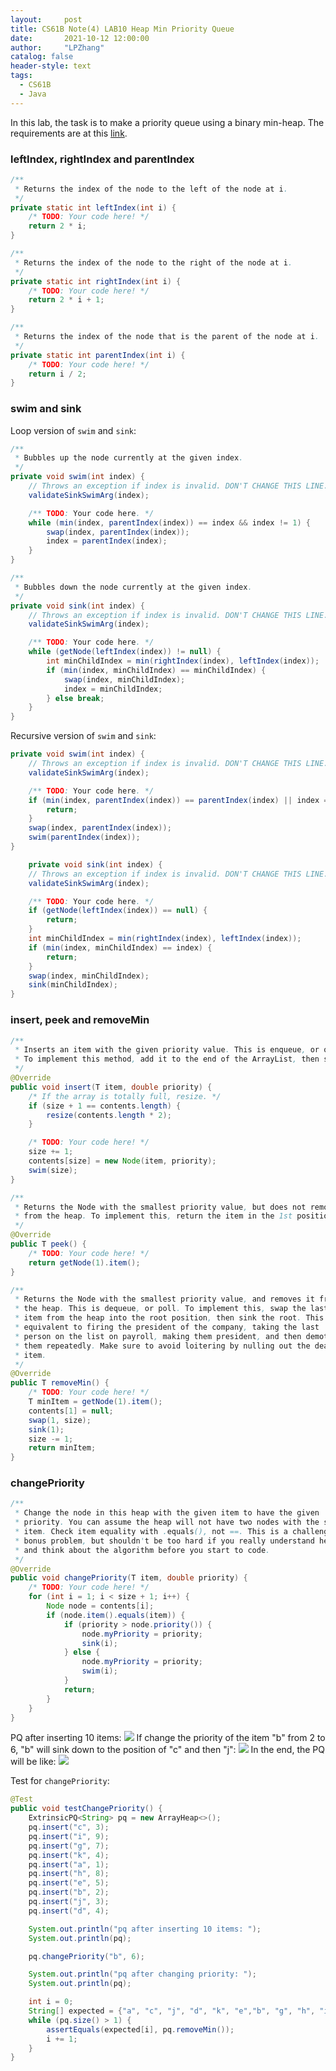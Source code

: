 ```yaml
---
layout:     post
title: CS61B Note(4) LAB10 Heap Min Priority Queue
date:       2021-10-12 12:00:00
author:     "LPZhang"
catalog: false
header-style: text
tags: 
  - CS61B
  - Java
---
```



In this lab, the task is to make a priority queue using a binary min-heap. The requirements are at this [link](https://sp18.datastructur.es/materials/lab/lab10/lab10).

### leftIndex, rightIndex and parentIndex
```java
/**
 * Returns the index of the node to the left of the node at i.
 */
private static int leftIndex(int i) {
    /* TODO: Your code here! */
    return 2 * i;
}

/**
 * Returns the index of the node to the right of the node at i.
 */
private static int rightIndex(int i) {
    /* TODO: Your code here! */
    return 2 * i + 1;
}

/**
 * Returns the index of the node that is the parent of the node at i.
 */
private static int parentIndex(int i) {
    /* TODO: Your code here! */
    return i / 2;
}
```
### swim and sink
Loop version of `swim` and `sink`:
```java
/**
 * Bubbles up the node currently at the given index.
 */
private void swim(int index) {
    // Throws an exception if index is invalid. DON'T CHANGE THIS LINE.
    validateSinkSwimArg(index);

    /** TODO: Your code here. */
    while (min(index, parentIndex(index)) == index && index != 1) {
        swap(index, parentIndex(index));
        index = parentIndex(index);
    }
}

/**
 * Bubbles down the node currently at the given index.
 */
private void sink(int index) {
    // Throws an exception if index is invalid. DON'T CHANGE THIS LINE.
    validateSinkSwimArg(index);

    /** TODO: Your code here. */
    while (getNode(leftIndex(index)) != null) {
        int minChildIndex = min(rightIndex(index), leftIndex(index));
        if (min(index, minChildIndex) == minChildIndex) {
            swap(index, minChildIndex);
            index = minChildIndex;
        } else break;
    }
}
```
Recursive version of `swim` and `sink`:
```java
private void swim(int index) {
    // Throws an exception if index is invalid. DON'T CHANGE THIS LINE.
    validateSinkSwimArg(index);

    /** TODO: Your code here. */
    if (min(index, parentIndex(index)) == parentIndex(index) || index == 1) {
        return;
    }
    swap(index, parentIndex(index));
    swim(parentIndex(index));
}

    private void sink(int index) {
    // Throws an exception if index is invalid. DON'T CHANGE THIS LINE.
    validateSinkSwimArg(index);

    /** TODO: Your code here. */
    if (getNode(leftIndex(index)) == null) {
        return;
    }
    int minChildIndex = min(rightIndex(index), leftIndex(index));
    if (min(index, minChildIndex) == index) {
        return;
    }
    swap(index, minChildIndex);
    sink(minChildIndex);
}
```
### insert, peek and removeMin
```java
/**
 * Inserts an item with the given priority value. This is enqueue, or offer.
 * To implement this method, add it to the end of the ArrayList, then swim it.
 */
@Override
public void insert(T item, double priority) {
    /* If the array is totally full, resize. */
    if (size + 1 == contents.length) {
        resize(contents.length * 2);
    }

    /* TODO: Your code here! */
    size += 1;
    contents[size] = new Node(item, priority);
    swim(size);
}

/**
 * Returns the Node with the smallest priority value, but does not remove it
 * from the heap. To implement this, return the item in the 1st position of the ArrayList.
 */
@Override
public T peek() {
    /* TODO: Your code here! */
    return getNode(1).item();
}

/**
 * Returns the Node with the smallest priority value, and removes it from
 * the heap. This is dequeue, or poll. To implement this, swap the last
 * item from the heap into the root position, then sink the root. This is
 * equivalent to firing the president of the company, taking the last
 * person on the list on payroll, making them president, and then demoting
 * them repeatedly. Make sure to avoid loitering by nulling out the dead
 * item.
 */
@Override
public T removeMin() {
    /* TODO: Your code here! */
    T minItem = getNode(1).item();
    contents[1] = null;
    swap(1, size);
    sink(1);
    size -= 1;
    return minItem;
}
```
### changePriority
```java
/**
 * Change the node in this heap with the given item to have the given
 * priority. You can assume the heap will not have two nodes with the same
 * item. Check item equality with .equals(), not ==. This is a challenging
 * bonus problem, but shouldn't be too hard if you really understand heaps
 * and think about the algorithm before you start to code.
 */
@Override
public void changePriority(T item, double priority) {
    /* TODO: Your code here! */
    for (int i = 1; i < size + 1; i++) {
        Node node = contents[i];
        if (node.item().equals(item)) {
            if (priority > node.priority()) {
                node.myPriority = priority;
                sink(i);
            } else {
                node.myPriority = priority;
                swim(i);
            }
            return;
        }
    }
}
```
PQ after inserting 10 items: 
![](https://github.com/Ramer42/Ramer42.github.io/blob/master/img/in-post/2021-10-12-CS61B-LAB10/img-1.jpg?raw=true)
If change the priority of the item "b" from 2 to 6, "b" will sink down to the position of "c" and then "j":
![](https://github.com/Ramer42/Ramer42.github.io/blob/master/img/in-post/2021-10-12-CS61B-LAB10/img-3.jpg?raw=true)
In the end, the PQ will be like: 
![](https://github.com/Ramer42/Ramer42.github.io/blob/master/img/in-post/2021-10-12-CS61B-LAB10/img-2.jpg?raw=true)

Test for `changePriority`:
```java
@Test
public void testChangePriority() {
    ExtrinsicPQ<String> pq = new ArrayHeap<>();
    pq.insert("c", 3);
    pq.insert("i", 9);
    pq.insert("g", 7);
    pq.insert("k", 4);
    pq.insert("a", 1);
    pq.insert("h", 8);
    pq.insert("e", 5);
    pq.insert("b", 2);
    pq.insert("j", 3);
    pq.insert("d", 4);

    System.out.println("pq after inserting 10 items: ");
    System.out.println(pq);

    pq.changePriority("b", 6);

    System.out.println("pq after changing priority: ");
    System.out.println(pq);

    int i = 0;
    String[] expected = {"a", "c", "j", "d", "k", "e","b", "g", "h", "i"};
    while (pq.size() > 1) {
        assertEquals(expected[i], pq.removeMin());
        i += 1;
    }
}
```